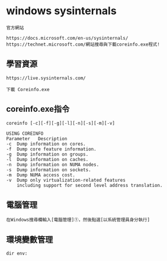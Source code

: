 # windows sysinternals
```
官方網站

https://docs.microsoft.com/en-us/sysinternals/
https://technet.microsoft.com/網站搜尋與下載coreinfo.exe程式!

```
## 學習資源
```
https://live.sysinternals.com/

下載 Coreinfo.exe
```
## coreinfo.exe指令
```
coreinfo [-c][-f][-g][-l][-n][-s][-m][-v]

USING COREINFO
Parameter	Description
-c	Dump information on cores.
-f	Dump core feature information.
-g	Dump information on groups.
-l	Dump information on caches.
-n	Dump information on NUMA nodes.
-s	Dump information on sockets.
-m	Dump NUMA access cost.
-v	Dump only virtualization-related features 
    including support for second level address translation.
```
## 電腦管理

```
在Windows搜尋欄輸入[電腦管理]①，然後點選[以系統管理員身分執行]
```
## 環境變數管理
```
dir env:
```
